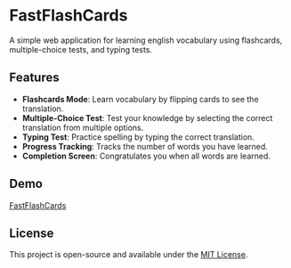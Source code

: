 # FastFlashCards

A simple web application for learning english vocabulary using flashcards, multiple-choice tests, and typing tests.

## Features

- **Flashcards Mode**: Learn vocabulary by flipping cards to see the translation.
- **Multiple-Choice Test**: Test your knowledge by selecting the correct translation from multiple options.
- **Typing Test**: Practice spelling by typing the correct translation.
- **Progress Tracking**: Tracks the number of words you have learned.
- **Completion Screen**: Congratulates you when all words are learned.

## Demo

[FastFlashCards](https://matik13.github.io/fast-flash-cards/)

## License

This project is open-source and available under the [MIT License](LICENSE).